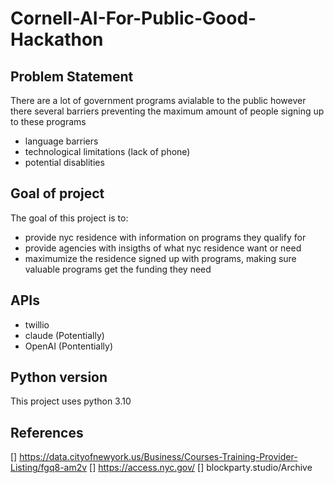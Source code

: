 # Cornell-AI-For-Public-Good-Hackathon

## Problem Statement

There are a lot of government programs avialable to the public however there several barriers preventing the maximum amount of people signing up to these programs

- language barriers
- technological limitations (lack of phone)
- potential disablities



## Goal of project

The goal of this project is to:

- provide nyc residence with information on programs they qualify for
- provide agencies with insigths of what nyc residence want or need
- maximumize the residence signed up with programs, making sure valuable programs get the funding they need

## APIs

- twillio
- claude (Potentially)
- OpenAI (Pontentially)

## Python version 

This project uses python 3.10

## References

[] https://data.cityofnewyork.us/Business/Courses-Training-Provider-Listing/fgq8-am2v
[] https://access.nyc.gov/
[] blockparty.studio/Archive